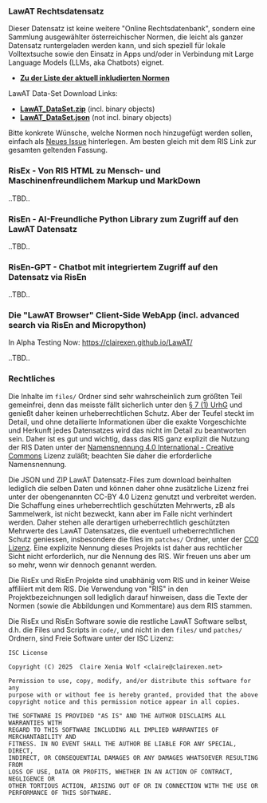 ### LawAT Rechtsdatensatz

Dieser Datensatz ist keine weitere "Online Rechtsdatenbank", sondern eine Sammlung ausgewählter österreichischer Normen, die leicht als ganzer Datensatz runtergeladen werden kann, und sich speziell für lokale Volltextsuche sowie den Einsatz in Apps und/oder in Verbindung mit Large Language Models (LLMs, aka Chatbots) eignet.

* **[Zu der Liste der aktuell inkludierten Normen](https://github.com/clairexen/RisEx/blob/main/files/index.md)**

LawAT Data-Set Download Links:
* **[LawAT_DataSet.zip](https://clairexen.github.io/LawAT/LawAT_DataSet.zip)** (incl. binary objects)
* **[LawAT_DataSet.json](https://clairexen.github.io/LawAT/LawAT_DataSet.json)** (not incl. binary objects)

Bitte konkrete Wünsche, welche Normen noch hinzugefügt werden sollen, einfach als [Neues Issue](https://github.com/clairexen/LawAT/issues/new) hinterlegen. Am besten gleich mit dem RIS Link zur gesamten geltenden Fassung.

### RisEx - Von RIS HTML zu Mensch- und Maschinenfreundlichem Markup und MarkDown

..TBD..

### RisEn - AI-Freundliche Python Library zum Zugriff auf den LawAT Datensatz

..TBD..

### RisEn-GPT - Chatbot mit integriertem Zugriff auf den Datensatz via RisEn

..TBD..

### Die "LawAT Browser" Client-Side WebApp (incl. advanced search via RisEn and Micropython)

In Alpha Testing Now: https://clairexen.github.io/LawAT/

..TBD..

### Rechtliches

Die Inhalte im `files/` Ordner sind sehr wahrscheinlich zum größten Teil gemeinfrei, denn das meisste fällt sicherlich unter den [§ 7 (1) UrhG](https://github.com/clairexen/LawAT/blob/main/files/BG.UrhG.md#-7-urhg--freie-werke) und genießt daher keinen urheberrechtlichen Schutz. Aber der Teufel steckt im Detail, und ohne detailierte Informationen über die exakte Vorgeschichte und Herkunft jedes Datensatzes wird das nicht im Detail zu beantworten sein. Daher ist es gut und wichtig, dass das RIS ganz explizit die Nutzung der RIS Daten unter der [Namensnennung 4.0 International - Creative Commons](https://creativecommons.org/licenses/by/4.0/deed.de) Lizenz zuläßt; beachten Sie daher die erforderliche Namensnennung.

Die JSON und ZIP LawAT Datensatz-Files zum download beinhalten lediglich die selben Daten und können daher ohne zusätzliche Lizenz frei unter der obengenannten CC-BY 4.0 Lizenz genutzt und verbreitet werden. Die Schaffung eines urheberrechtlich geschützten Mehrwerts, zB als Sammelwerk, ist nicht bezweckt, kann aber im Falle nicht verhindert werden. Daher stehen alle derartigen urheberrechtlich geschützten Mehrwerte des LawAT Datensatzes, die eventuell urheberrechtlichen Schutz geniessen, insbesondere die files im `patches/` Ordner, unter der [CC0 Lizenz](https://creativecommons.org/publicdomain/zero/1.0/). Eine explizite Nennung dieses Projekts ist daher aus rechtlicher Sicht nicht erforderlich, nur die Nennung des RIS. Wir freuen uns aber um so mehr, wenn wir dennoch genannt werden.

Die RisEx und RisEn Projekte sind unabhänig vom RIS und in keiner Weise affiliiert mit dem RIS. Die Verwendung von "RIS" in den Projektbezeichnungen soll lediglich darauf hinweisen, dass die Texte der Normen (sowie die Abbildungen und Kommentare) aus dem RIS stammen.

Die RisEx und RisEn Software sowie die restliche LawAT Software selbst, d.h. die Files und Scripts in `code/`, und nicht in den `files/` und `patches/` Ordnern, sind Freie Software unter der ISC Lizenz:

```
ISC License

Copyright (C) 2025  Claire Xenia Wolf <claire@clairexen.net>

Permission to use, copy, modify, and/or distribute this software for any
purpose with or without fee is hereby granted, provided that the above
copyright notice and this permission notice appear in all copies.

THE SOFTWARE IS PROVIDED "AS IS" AND THE AUTHOR DISCLAIMS ALL WARRANTIES WITH
REGARD TO THIS SOFTWARE INCLUDING ALL IMPLIED WARRANTIES OF MERCHANTABILITY AND
FITNESS. IN NO EVENT SHALL THE AUTHOR BE LIABLE FOR ANY SPECIAL, DIRECT,
INDIRECT, OR CONSEQUENTIAL DAMAGES OR ANY DAMAGES WHATSOEVER RESULTING FROM
LOSS OF USE, DATA OR PROFITS, WHETHER IN AN ACTION OF CONTRACT, NEGLIGENCE OR
OTHER TORTIOUS ACTION, ARISING OUT OF OR IN CONNECTION WITH THE USE OR
PERFORMANCE OF THIS SOFTWARE.
```

